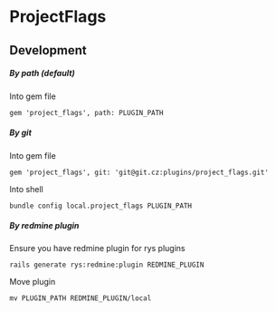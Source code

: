 # ProjectFlags

## Development

##### By path (default)

Into gem file

    gem 'project_flags', path: PLUGIN_PATH


##### By git

Into gem file

    gem 'project_flags', git: 'git@git.cz:plugins/project_flags.git'

Into shell

    bundle config local.project_flags PLUGIN_PATH


##### By redmine plugin

Ensure you have redmine plugin for rys plugins

    rails generate rys:redmine:plugin REDMINE_PLUGIN

Move plugin

    mv PLUGIN_PATH REDMINE_PLUGIN/local
